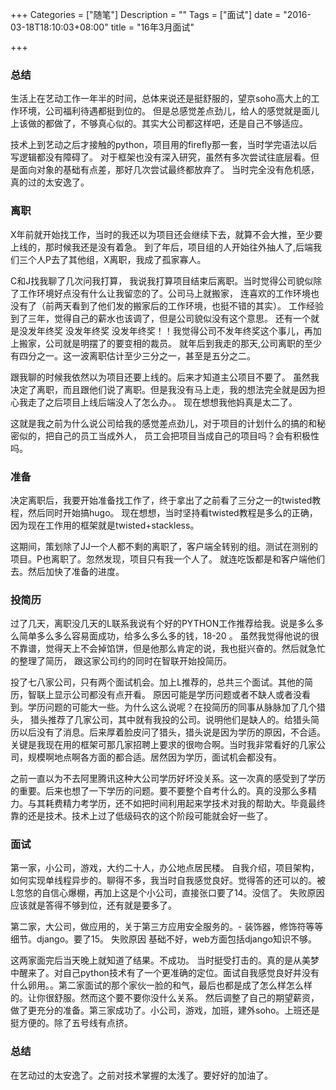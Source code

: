 +++
Categories = ["随笔"]
Description = ""
Tags = ["面试"]
date = "2016-03-18T18:10:03+08:00"
title = "16年3月面试"

+++

### 总结
生活上在艺动工作一年半的时间，总体来说还是挺舒服的，望京soho高大上的工作环境，公司福利待遇都挺到位的。
但是总感觉差点劲儿，给人的感觉就是面儿上该做的都做了，不够真心似的。其实大公司都这样吧，还是自己不够适应。

技术上到艺动之后才接触的python，项目用的firefly那一套，当时学完语法以后写逻辑都没有障碍了。
对于框架也没有深入研究，虽然有多次尝试往底层看。但是面向对象的基础有点差，那好几次尝试最终都放弃了。
当时完全没有危机感，真的过的太安逸了。

### 离职
X年前就开始找工作，当时的我还以为项目还会继续下去，就算不会大推，至少要上线的，那时候我还是没有着急。
到了年后，项目组的人开始往外抽人了,后端我们三个人P去了其他组，X离职，我成了孤家寡人。
<!--more-->

C和J找我聊了几次问我打算， 我说我打算项目结束后离职。当时觉得公司貌似除了工作环境好点没有什么让我留恋的了。公司马上就搬家，
连喜欢的工作环境也没有了（前两天看到了他们发的搬家后的工作环境，也挺不错的其实）。
工作经验到了三年，觉得自己的薪水也该调了，但是公司貌似没有这个意思。
还有一个就是没发年终奖 没发年终奖 没发年终奖！！我觉得公司不发年终奖这个事儿，再加上搬家，公司就是明摆了的要变相的裁员。
就年后到我走的那天,公司离职的至少有四分之一。这一波离职估计至少三分之一，甚至是五分之二。

跟我聊的时候我依然以为项目还要上线的。后来才知道主公项目不要了。
虽然我决定了离职，而且跟他们说了离职。但是我没有马上走，我的想法完全就是因为担心我走了之后项目上线后端没人了怎么办。。
现在想想我他妈真是太二了。

这就是我之前为什么说公司给我的感觉差点劲儿，对于项目的计划什么的搞的和秘密似的，把自己的员工当成外人，
员工会把项目当成自己的项目吗？会有积极性吗。

### 准备
决定离职后，我要开始准备找工作了，终于拿出了之前看了三分之一的twisted教程，然后同时开始搞hugo。
现在想想，当时坚持看twisted教程是多么的正确，因为现在工作用的框架就是twisted+stackless。

这期间，策划除了JJ一个人都不剩的离职了，客户端全转别的组。测试在测别的项目。P也离职了。忽然发现，项目只有我一个人了。
就连吃饭都是和客户端他们去。然后加快了准备的进度。

### 投简历
过了几天，离职没几天的L联系我说有个好的PYTHON工作推荐给我。说是多么多么简单多么多么容易面成功，给多么多么多的钱，18-20 。
虽然我觉得他说的很不靠谱，觉得天上不会掉馅饼，但是他那么肯定的说，我也挺兴奋的。然后就急忙的整理了简历，
跟这家公司约的同时在智联开始投简历。

投了七八家公司，只有两个面试机会。加上L推荐的，总共三个面试。其他的简历，智联上显示公司都没有点开看。
原因可能是学历问题或者不缺人或者没看到。学历问题的可能大一些。为什么这么说呢？在投简历的同事从脉脉加了几个猎头，
猎头推荐了几家公司，其中就有我投的公司。说明他们是缺人的。给猎头简历以后没有了消息。后来厚着脸皮问了猎头，猎头说是因为学历的原因，不合适。关键是我现在用的框架可那几家招聘上要求的很吻合啊。当时我非常看好的几家公司，规模啊地点啊各方面的都合适。居然因为学历，面试机会都没有。

之前一直以为不去阿里腾讯这种大公司学历好坏没关系。这一次真的感受到了学历的重要。后来也想了一下学历的问题。要不要整个自考什么的。真的没那么多精力。与其耗费精力考学历，还不如把时间利用起来学技术对我的帮助大。毕竟最终靠的还是技术。技术上过了低级码农的这个阶段可能就会好一些了。


### 面试
第一家，小公司，游戏，大约二十人，办公地点居民楼。 
自我介绍，项目架构，如何实现单线程异步的。聊得不多，我当时自我感觉良好。觉得答的还可以的。被L忽悠的自信心爆棚，再加上这是个小公司，直接张口要了14。没信了。 
失败原因应该就是答得不够到位，还有就是要多了。

第二家，大公司，做应用的，关于第三方应用安全服务的。-
装饰器，修饰符等等细节。django。要了15。
失败原因 基础不好，web方面包括django知识不够。

这两家面完后当天晚上就知道了结果。不成功。
当时挺受打击的。真的是从美梦中醒来了。对自己python技术有了一个更准确的定位。面试自我感觉良好并没有什么卵用。。第二家面试的那个家伙一脸的和气，最后也都是成了怎么样怎么样的。让你很舒服。然而这个要不要你没什么关系。
然后调整了自己的期望薪资，做了更充分的准备。第三家成功了。小公司，游戏，加班，建外soho。上班还是挺方便的。除了五号线有点挤。

### 总结
在艺动过的太安逸了。之前对技术掌握的太浅了。要好好的加油了。
